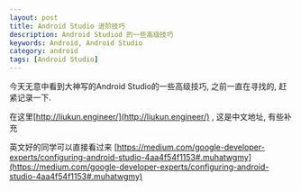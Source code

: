 ```yaml
---
layout: post
title: Android Studio 进阶技巧
description: Android Studiod 的一些高级技巧
keywords: Android, Android Studio
category: android
tags: [Android Studio]
---
```


今天无意中看到大神写的Android Studio的一些高级技巧, 之前一直在寻找的, 赶紧记录一下. 

在这里[http://liukun.engineer/](http://liukun.engineer/) , 这是中文地址, 有些补充 

英文好的同学可以直接看过来 [https://medium.com/google-developer-experts/configuring-android-studio-4aa4f54f1153#.muhatwgmy](https://medium.com/google-developer-experts/configuring-android-studio-4aa4f54f1153#.muhatwgmy)

